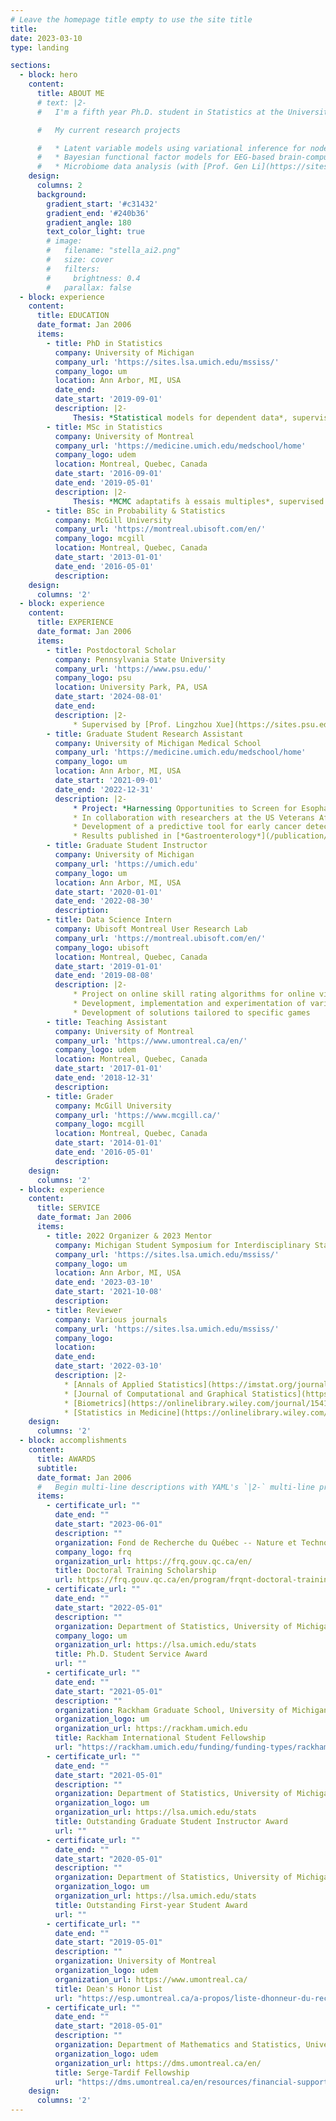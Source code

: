 ```yaml
---
# Leave the homepage title empty to use the site title
title:
date: 2023-03-10
type: landing

sections:
  - block: hero
    content:
      title: ABOUT ME
      # text: |2-
      #   I'm a fifth year Ph.D. student in Statistics at the University of Michigan and I am originally from Montreal, Canada. I previously worked as a Data Science intern at the Ubisoft Montreal User Research Lab on online skill rating algorithms using approximate Bayesian inference. I did a master’s thesis at the University of Montreal on an adaptive Multiple-Try Metropolis algorithm aimed at sampling from complex distributions. 

      #   My current research projects

      #   * Latent variable models using variational inference for node attribute imputation in network data (with [Prof. Ji Zhu](http://dept.stat.lsa.umich.edu/~jizhu/))
      #   * Bayesian functional factor models for EEG-based brain-computer interfaces (with [Prof. Jian Kang](http://www-personal.umich.edu/~jiankang/) and [Prof. Ji Zhu](http://dept.stat.lsa.umich.edu/~jizhu/))
      #   * Microbiome data analysis (with [Prof. Gen Li](https://sites.google.com/view/ligen) and [Prof. Ji Zhu](http://dept.stat.lsa.umich.edu/~jizhu/))
    design:
      columns: 2
      background:
        gradient_start: '#c31432'
        gradient_end: '#240b36'
        gradient_angle: 180
        text_color_light: true
        # image:
        #   filename: "stella_ai2.png"
        #   size: cover
        #   filters:
        #     brightness: 0.4
        #   parallax: false
  - block: experience
    content:
      title: EDUCATION
      date_format: Jan 2006
      items:
        - title: PhD in Statistics
          company: University of Michigan
          company_url: 'https://sites.lsa.umich.edu/mssiss/'
          company_logo: um
          location: Ann Arbor, MI, USA
          date_end: 
          date_start: '2019-09-01'
          description: |2-
              Thesis: *Statistical models for dependent data*, supervised by [Prof. Ji Zhu](https://dept.stat.lsa.umich.edu/~jizhu/) and [Prof. Jian Kang](https://public.websites.umich.edu/~jiankang/)
        - title: MSc in Statistics
          company: University of Montreal
          company_url: 'https://medicine.umich.edu/medschool/home'
          company_logo: udem
          location: Montreal, Quebec, Canada
          date_start: '2016-09-01'
          date_end: '2019-05-01'
          description: |2-
              Thesis: *MCMC adaptatifs à essais multiples*, supervised by [Prof. Mylène Bédard](https://dms.umontreal.ca/~bedard/)
        - title: BSc in Probability & Statistics
          company: McGill University
          company_url: 'https://montreal.ubisoft.com/en/'
          company_logo: mcgill
          location: Montreal, Quebec, Canada
          date_start: '2013-01-01'
          date_end: '2016-05-01'
          description: 
    design:
      columns: '2'
  - block: experience
    content:
      title: EXPERIENCE
      date_format: Jan 2006
      items:
        - title: Postdoctoral Scholar
          company: Pennsylvania State University
          company_url: 'https://www.psu.edu/'
          company_logo: psu
          location: University Park, PA, USA
          date_start: '2024-08-01'
          date_end: 
          description: |2-
              * Supervised by [Prof. Lingzhou Xue](https://sites.psu.edu/lingzhouxue/)
        - title: Graduate Student Research Assistant
          company: University of Michigan Medical School
          company_url: 'https://medicine.umich.edu/medschool/home'
          company_logo: um
          location: Ann Arbor, MI, USA
          date_start: '2021-09-01'
          date_end: '2022-12-31'
          description: |2-
              * Project: *Harnessing Opportunities to Screen for Esophageal Adenocarcinoma* (HOSEA)
              * In collaboration with researchers at the US Veterans Affairs Ann Arbor Healthcare System (VAAAHS)
              * Development of a predictive tool for early cancer detection ([K-ECAN](https://osf.io/tvu8z/))
              * Results published in [*Gastroenterology*](/publication/rubenstein-predicting-2023)
        - title: Graduate Student Instructor
          company: University of Michigan
          company_url: 'https://umich.edu'
          company_logo: um
          location: Ann Arbor, MI, USA
          date_start: '2020-01-01'
          date_end: '2022-08-30'
          description: 
        - title: Data Science Intern
          company: Ubisoft Montreal User Research Lab
          company_url: 'https://montreal.ubisoft.com/en/'
          company_logo: ubisoft
          location: Montreal, Quebec, Canada
          date_start: '2019-01-01'
          date_end: '2019-08-08'
          description: |2-
              * Project on online skill rating algorithms for online video games
              * Development, implementation and experimentation of various models to include additional information in the currently used algorithm
              * Development of solutions tailored to specific games
        - title: Teaching Assistant
          company: University of Montreal
          company_url: 'https://www.umontreal.ca/en/'
          company_logo: udem
          location: Montreal, Quebec, Canada
          date_start: '2017-01-01'
          date_end: '2018-12-31'
          description:
        - title: Grader
          company: McGill University
          company_url: 'https://www.mcgill.ca/'
          company_logo: mcgill
          location: Montreal, Quebec, Canada
          date_start: '2014-01-01'
          date_end: '2016-05-01'
          description: 
    design:
      columns: '2'
  - block: experience
    content:
      title: SERVICE
      date_format: Jan 2006
      items:
        - title: 2022 Organizer & 2023 Mentor
          company: Michigan Student Symposium for Interdisciplinary Statistical Sciences
          company_url: 'https://sites.lsa.umich.edu/mssiss/'
          company_logo: um
          location: Ann Arbor, MI, USA
          date_end: '2023-03-10'
          date_start: '2021-10-08'
          description: 
        - title: Reviewer
          company: Various journals
          company_url: 'https://sites.lsa.umich.edu/mssiss/'
          company_logo: 
          location: 
          date_end: 
          date_start: '2022-03-10'
          description: |2-
            * [Annals of Applied Statistics](https://imstat.org/journals-and-publications/annals-of-applied-statistics/) (4x)
            * [Journal of Computational and Graphical Statistics](https://www.tandfonline.com/journals/ucgs20) (1x)
            * [Biometrics](https://onlinelibrary.wiley.com/journal/15410420) (2x)
            * [Statistics in Medicine](https://onlinelibrary.wiley.com/journal/10970258) (2x)
    design:
      columns: '2'
  - block: accomplishments
    content:
      title: AWARDS
      subtitle:
      date_format: Jan 2006
      #   Begin multi-line descriptions with YAML's `|2-` multi-line prefix.
      items:
        - certificate_url: ""
          date_end: ""
          date_start: "2023-06-01"
          description: ""
          organization: Fond de Recherche du Québec -- Nature et Technologies
          company_logo: frq
          organization_url: https://frq.gouv.qc.ca/en/
          title: Doctoral Training Scholarship
          url: https://frq.gouv.qc.ca/en/program/frqnt-doctoral-training-scholarships/
        - certificate_url: ""
          date_end: ""
          date_start: "2022-05-01"
          description: ""
          organization: Department of Statistics, University of Michigan
          company_logo: um
          organization_url: https://lsa.umich.edu/stats
          title: Ph.D. Student Service Award
          url: ""
        - certificate_url: ""
          date_end: ""
          date_start: "2021-05-01"
          description: ""
          organization: Rackham Graduate School, University of Michigan
          organization_logo: um
          organization_url: https://rackham.umich.edu
          title: Rackham International Student Fellowship
          url: "https://rackham.umich.edu/funding/funding-types/rackham-international-student-fellowship-and-the-chia-lun-lo-fellowship/"
        - certificate_url: ""
          date_end: ""
          date_start: "2021-05-01"
          description: ""
          organization: Department of Statistics, University of Michigan
          organization_logo: um
          organization_url: https://lsa.umich.edu/stats
          title: Outstanding Graduate Student Instructor Award
          url: ""
        - certificate_url: ""
          date_end: ""
          date_start: "2020-05-01"
          description: ""
          organization: Department of Statistics, University of Michigan
          organization_logo: um
          organization_url: https://lsa.umich.edu/stats
          title: Outstanding First-year Student Award
          url: ""
        - certificate_url: ""
          date_end: ""
          date_start: "2019-05-01"
          description: ""
          organization: University of Montreal
          organization_logo: udem
          organization_url: https://www.umontreal.ca/
          title: Dean's Honor List
          url: "https://esp.umontreal.ca/a-propos/liste-dhonneur-du-recteur/#c179273"
        - certificate_url: ""
          date_end: ""
          date_start: "2018-05-01"
          description: ""
          organization: Department of Mathematics and Statistics, University of Montreal
          organization_logo: udem
          organization_url: https://dms.umontreal.ca/en/
          title: Serge-Tardif Fellowship
          url: "https://dms.umontreal.ca/en/resources/financial-support"
    design:
      columns: '2'
---
```

